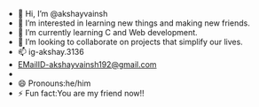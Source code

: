 - 👋 Hi, I’m @akshayvainsh
- 👀 I’m interested in learning new things and making new friends.
- 🌱 I’m currently learning C and Web development.
- 💞️ I’m looking to collaborate on projects that simplify our lives.
- 📫 ig-akshay.3136
- EMailID-akshayvainsh192@gmail.com
- 
- 😄 Pronouns:he/him
- ⚡ Fun fact:You are my friend now!!

<!---
akshayj578/akshayj578 is a ✨ special ✨ repository because its `README.md` (this file) appears on your GitHub profile.
You can click the Preview link to take a look at your changes.
--->

